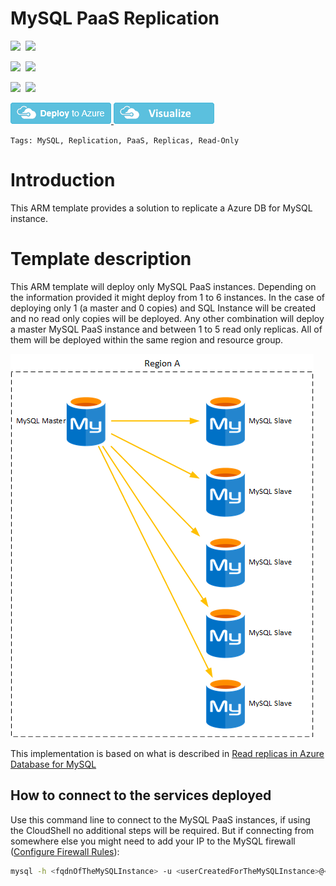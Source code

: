 # MySQL PaaS Replication

<IMG SRC="https://azurequickstartsservice.blob.core.windows.net/badges/mysql-paas-replication/PublicLastTestDate.svg" />&nbsp;
<IMG SRC="https://azurequickstartsservice.blob.core.windows.net/badges/mysql-paas-replication/PublicDeployment.svg" />&nbsp;

<IMG SRC="https://azurequickstartsservice.blob.core.windows.net/badges/mysql-paas-replication/FairfaxLastTestDate.svg" />&nbsp;
<IMG SRC="https://azurequickstartsservice.blob.core.windows.net/badges/mysql-paas-replication/FairfaxDeployment.svg" />&nbsp;

<IMG SRC="https://azurequickstartsservice.blob.core.windows.net/badges/mysql-paas-replication/BestPracticeResult.svg" />&nbsp;
<IMG SRC="https://azurequickstartsservice.blob.core.windows.net/badges/mysql-paas-replication/CredScanResult.svg" />&nbsp;

<a href="https://portal.azure.com/#create/Microsoft.Template/uri/https%3A%2F%2Fraw.githubusercontent.com%2FAzure%2Fazure-quickstart-templates%2Fmaster%2Fmysql-paas-replication%2Fazuredeploy.json" target="_blank">
<img src="https://raw.githubusercontent.com/Azure/azure-quickstart-templates/master/1-CONTRIBUTION-GUIDE/images/deploytoazure.png"/>
</a>
<a href="http://armviz.io/#/?load=https%3A%2F%2Fraw.githubusercontent.com%2FAzure%2Fazure-quickstart-templates%2Fmaster%2Fmysql-paas-replication%2Fazuredeploy.json" target="_blank">
<img src="https://raw.githubusercontent.com/Azure/azure-quickstart-templates/master/1-CONTRIBUTION-GUIDE/images/visualizebutton.png"/>
</a>

`Tags: MySQL, Replication, PaaS, Replicas, Read-Only`

# Introduction

This ARM template provides a solution to replicate a Azure DB for MySQL instance.

# Template description

This ARM template will deploy only MySQL PaaS instances. Depending on the information provided it might deploy from 1 to 6 instances. In the case of deploying only 1 (a master and 0 copies) and SQL Instance will be created and no read only copies will be deployed. Any other combination will deploy a master MySQL PaaS instance and between 1 to 5 read only replicas. All of them will be deployed within the same region and resource group.

![image](images/img01.png)

This implementation is based on what is described in [Read replicas in Azure Database for MySQL](https://docs.microsoft.com/en-us/azure/mysql/concepts-read-replicas)

## How to connect to the services deployed

Use this command line to connect to the MySQL PaaS instances, if using the CloudShell no additional steps will be required. But if connecting from somewhere else you might need to add your IP to the MySQL firewall ([Configure Firewall Rules](https://docs.microsoft.com/en-us/azure/mysql/howto-manage-firewall-using-portal)):

```bash
mysql -h <fqdnOfTheMySQLInstance> -u <userCreatedForTheMySQLInstance>@<fqdnOfTheMySQLInstance> -p
```

